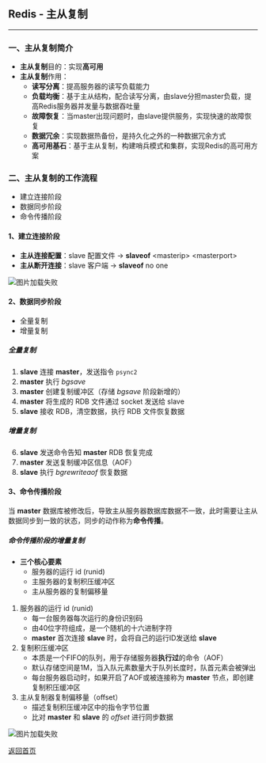 ## **Redis - 主从复制**
-----------------------

### **一、主从复制简介** 
* **主从复制**目的：实现**高可用**
* **主从复制**作用：
  + **读写分离**：提高服务器的读写负载能力
  + **负载均衡**：基于主从结构，配合读写分离，由slave分担master负载，提高Redis服务器并发量与数据吞吐量
  + **故障恢复**：当master出现问题时，由slave提供服务，实现快速的故障恢复
  + **数据冗余**：实现数据热备份，是持久化之外的一种数据冗余方式
  + **高可用基石**：基于主从复制，构建哨兵模式和集群，实现Redis的高可用方案

### **二、主从复制的工作流程**
* 建立连接阶段
* 数据同步阶段
* 命令传播阶段

#### **1、建立连接阶段** 
* **主从连接配置**：slave 配置文件 -> **slaveof** \<masterip\> \<masterport\>
* **主从断开连接**：slave 客户端 -> **slaveof** no one  

![图片加载失败](https://maxwell-l.github.io/WriteSomething/image/redis2.png)


#### **2、数据同步阶段**
* 全量复制
* 增量复制

##### **全量复制**
1. **slave** 连接 **master**，发送指令 `psync2`  
2. **master** 执行 *bgsave*
3. **master** 创建复制缓冲区（存储 *bgsave* 阶段新增的）
4. **master** 将生成的 RDB 文件通过 socket 发送给 slave
5. **slave** 接收 RDB，清空数据，执行 RDB 文件恢复数据

##### **增量复制**
6. **slave** 发送命令告知 **master** RDB 恢复完成
7. **master** 发送复制缓冲区信息（AOF）
8. **slave** 执行 *bgrewriteaof* 恢复数据

#### **3、命令传播阶段**
当 **master** 数据库被修改后，导致主从服务器数据库数据不一致，此时需要让主从数据同步到一致的状态，同步的动作称为**命令传播**。
##### **命令传播阶段的增量复制**  
* **三个核心要素**
  + 服务器的运行 id (runid)
  + 主服务器的复制积压缓冲区
  + 主从服务器的复制偏移量

1. 服务器的运行 id (runid)
    + 每一台服务器每次运行的身份识别码
    + 由40位字符组成，是一个随机的十六进制字符
    + **master** 首次连接 **slave** 时，会将自己的运行ID发送给 **slave**
2. 复制积压缓冲区
    + 本质是一个FIFO的队列，用于存储服务器**执行过**的命令（AOF）
    + 默认存储空间是1M，当入队元素数量大于队列长度时，队首元素会被弹出
    + 每台服务器启动时，如果开启了AOF或被连接称为 **master** 节点，即创建复制积压缓冲区
3. 主从复制器复制偏移量（offset）
    + 描述复制积压缓冲区中的指令字节位置
    + 比对 **master** 和 **slave** 的 *offset* 进行同步数据

![图片加载失败](https://maxwell-l.github.io/WriteSomething/image/redis3.png)


[返回首页](https://maxwell-blog.cn)